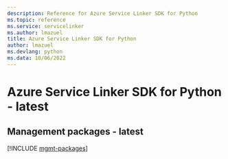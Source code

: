 ```yaml
---
description: Reference for Azure Service Linker SDK for Python
ms.topic: reference
ms.service: servicelinker
ms.author: lmazuel
title: Azure Service Linker SDK for Python
author: lmazuel
ms.devlang: python
ms.data: 10/06/2022
---
```

# Azure Service Linker SDK for Python - latest

## Management packages - latest
[!INCLUDE [mgmt-packages](service-linker-mgmt-index.md)]